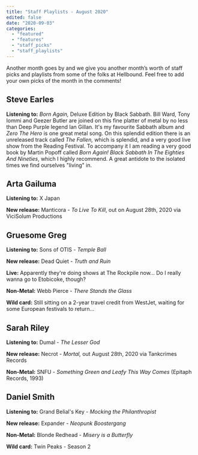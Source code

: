 ```yaml
---
title: "Staff Playlists - August 2020"
edited: false
date: "2020-09-03"
categories:
  - "featured"
  - "features"
  - "staff_picks"
  - "staff_playlists"
---
```


Another month goes by and we give you another month’s worth of staff picks and playlists from some of the folks at Hellbound. Feel free to add your own picks of the month in the comments!

## Steve Earles

**Listening to:** _Born Again,_ Deluxe Edition by Black Sabbath. Bill
Ward, Tony Iommi and Geezer Butler are joined on this fine platter of
metal by no less than Deep Purple legend Ian Gillan. It's my favourite
Sabbath album and _Zero The Hero_ is one great metal song. On
this splendid edition there is an unreleased track called _The_
_Fallen,_ which is splendid, and a very good live show from the Reading
Festival. To accompany it I am reading a very good book by Martin
Popoff called _Born Again! Black Sabbath In The Eighties And_
_Nineties_, which I highly recommend. A great antidote to the isolated
times we find ourselves "living" in.

## Arta Gailuma

**Listening to:** X Japan

**New release:** Manticora - _To Live To Kill_, out on August 28th, 2020 via ViciSolum Productions

## Gruesome Greg

**Listening to:** Sons of OTIS - _Temple Ball_

**New release:** Dead Quiet - _Truth and Ruin_

**Live:** Apparently they're doing shows at The Rockpile now... Do I really wanna go to Etobicoke, though?

**Non-Metal:** Webb Pierce - _There Stands the Glass_

**Wild card:** Still sitting on a 2-year travel credit from WestJet, waiting for some European festivals to return...

## Sarah Riley

**Listening to:** Dumal - _The Lesser God_

**New release:** Necrot - _Mortal,_ out August 28th, 2020 via Tankcrimes Records

**Non-Metal:** SNFU - _Something Green and Leafy This Way Comes_ (Epitaph Records, 1993)

## Daniel Smith

**Listening to:** Grand Belial's Key - _Mocking the Philanthropist_ 

**New release:** Expander - _Neopunk Boostergang_

**Non-Metal:** Blonde Redhead - _Misery is a Butterfly_ 

**Wild card:** Twin Peaks - Season 2
